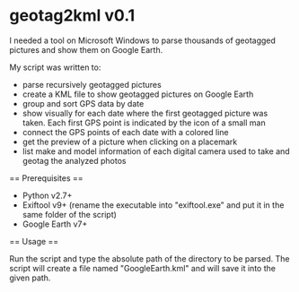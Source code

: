# geotag2kml v0.1

I needed a tool on Microsoft Windows to parse thousands of geotagged pictures and show them on Google Earth.

My script was written to:

- parse recursively geotagged pictures
- create a KML file to show geotagged pictures on Google Earth
- group and sort GPS data by date
- show visually for each date where the first geotagged picture was taken. Each first GPS point is indicated by the icon of a small man
- connect the GPS points of each date with a colored line
- get the preview of a picture when clicking on a placemark
- list make and model information of each digital camera used to take and geotag the analyzed photos

== Prerequisites ==
  - Python v2.7+
  - Exiftool v9+ (rename the executable into "exiftool.exe" and put it in the same folder of the script)
  - Google Earth v7+

== Usage ==

Run the script and type the absolute path of the directory to be parsed.
The script will create a file named "GoogleEarth.kml" and will save it into the given path.

